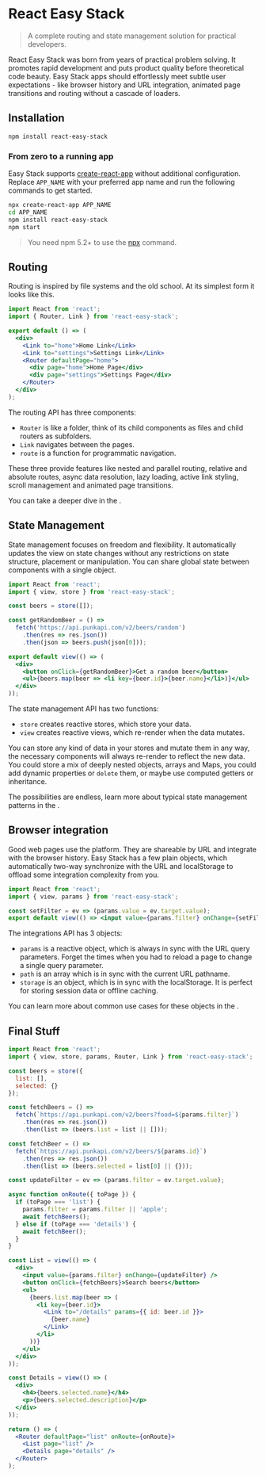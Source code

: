 # React Easy Stack

> A complete routing and state management solution for practical developers.

React Easy Stack was born from years of practical problem solving. It promotes rapid development and puts product quality before theoretical code beauty. Easy Stack apps should effortlessly meet subtle user expectations - like browser history and URL integration, animated page transitions and routing without a cascade of loaders.

## Installation

`npm install react-easy-stack`

### From zero to a running app

Easy Stack supports [create-react-app](https://github.com/facebookincubator/create-react-app) without additional configuration. Replace `APP_NAME` with your preferred app name and run the following commands to get started.

```bash
npx create-react-app APP_NAME
cd APP_NAME
npm install react-easy-stack
npm start
```

> You need npm 5.2+ to use the [npx](https://www.npmjs.com/package/npx) command.

## Routing

Routing is inspired by file systems and the old school. At its simplest form it looks like this.

```jsx
import React from 'react';
import { Router, Link } from 'react-easy-stack';

export default () => (
  <div>
    <Link to="home">Home Link</Link>
    <Link to="settings">Settings Link</Link>
    <Router defaultPage="home">
      <div page="home">Home Page</div>
      <div page="settings">Settings Page</div>
    </Router>
  </div>
);
```

<div id="routing-demo"></div>

The routing API has three components:

* `Router` is like a folder, think of its child components as files and child routers as subfolders.
* `Link` navigates between the pages.
* `route` is a function for programmatic navigation.

These three provide features like nested and parallel routing, relative and absolute routes, async data resolution, lazy loading, active link styling, scroll management and animated page transitions.

You can take a deeper dive in the <span id="routing-link"></span>.

## State Management

State management focuses on freedom and flexibility. It automatically updates the view on state changes without any restrictions on state structure, placement or manipulation. You can share global state between components with a single object.

```jsx
import React from 'react';
import { view, store } from 'react-easy-stack';

const beers = store([]);

const getRandomBeer = () =>
  fetch('https://api.punkapi.com/v2/beers/random')
    .then(res => res.json())
    .then(json => beers.push(json[0]));

export default view(() => (
  <div>
    <button onClick={getRandomBeer}>Get a random beer</button>
    <ul>{beers.map(beer => <li key={beer.id}>{beer.name}</li>)}</ul>
  </div>
));
```

<div id="state-demo"></div>

The state management API has two functions:

* `store` creates reactive stores, which store your data.
* `view` creates reactive views, which re-render when the data mutates.

You can store any kind of data in your stores and mutate them in any way, the necessary components will always re-render to reflect the new data. You could store a mix of deeply nested objects, arrays and Maps, you could add dynamic properties or `delete` them, or maybe use computed getters or inheritance.

The possibilities are endless, learn more about typical state management patterns in the <span id="state-link"></span>.

## Browser integration

Good web pages use the platform. They are shareable by URL and integrate with the browser history. Easy Stack has a few plain objects, which automatically two-way synchronize with the URL and localStorage to offload some integration complexity from you.

```jsx
import React from 'react';
import { view, params } from 'react-easy-stack';

const setFilter = ev => (params.value = ev.target.value);
export default view(() => <input value={params.filter} onChange={setFilter} />);
```

<div id="integrations-demo"></div>

The integrations API has 3 objects:

* `params` is a reactive object, which is always in sync with the URL query parameters. Forget the times when you had to reload a page to change a single query parameter.
* `path` is an array which is in sync with the current URL pathname.
* `storage` is an object, which is in sync with the localStorage. It is perfect for storing session data or offline caching.

You can learn more about common use cases for these objects in the <span id="integrations-link"></span>.

## Final Stuff

```jsx
import React from 'react';
import { view, store, params, Router, Link } from 'react-easy-stack';

const beers = store({
  list: [],
  selected: {}
});

const fetchBeers = () =>
  fetch(`https://api.punkapi.com/v2/beers?food=${params.filter}`)
    .then(res => res.json())
    .then(list => (beers.list = list || []));

const fetchBeer = () =>
  fetch(`https://api.punkapi.com/v2/beers/${params.id}`)
    .then(res => res.json())
    .then(list => (beers.selected = list[0] || {}));

const updateFilter = ev => (params.filter = ev.target.value);

async function onRoute({ toPage }) {
  if (toPage === 'list') {
    params.filter = params.filter || 'apple';
    await fetchBeers();
  } else if (toPage === 'details') {
    await fetchBeer();
  }
}

const List = view(() => (
  <div>
    <input value={params.filter} onChange={updateFilter} />
    <button onClick={fetchBeers}>Search beers</button>
    <ul>
      {beers.list.map(beer => (
        <li key={beer.id}>
          <Link to="/details" params={{ id: beer.id }}>
            {beer.name}
          </Link>
        </li>
      ))}
    </ul>
  </div>
));

const Details = view(() => (
  <div>
    <h4>{beers.selected.name}</h4>
    <p>{beers.selected.description}</p>
  </div>
));

return () => (
  <Router defaultPage="list" onRoute={onRoute}>
    <List page="list" />
    <Details page="details" />
  </Router>
);
```

<div id="final-demo"></div>
